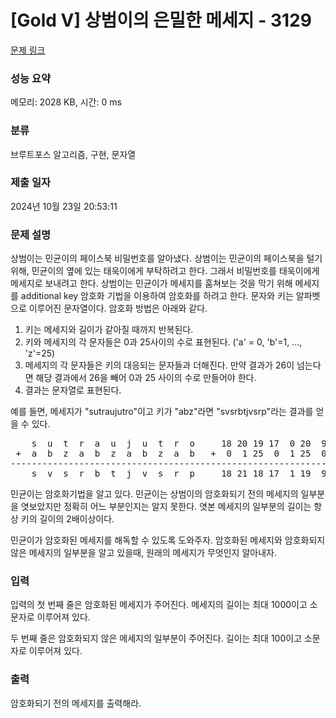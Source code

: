 # [Gold V] 상범이의 은밀한 메세지 - 3129 

[문제 링크](https://www.acmicpc.net/problem/3129) 

### 성능 요약

메모리: 2028 KB, 시간: 0 ms

### 분류

브루트포스 알고리즘, 구현, 문자열

### 제출 일자

2024년 10월 23일 20:53:11

### 문제 설명

<p>상범이는 민균이의 페이스북 비밀번호를 알아냈다. 상범이는 민균이의 페이스북을 털기 위해, 민균이의 옆에 있는 태욱이에게 부탁하려고 한다. 그래서 비밀번호를 태욱이에게 메세지로 보내려고 한다. 상범이는 민균이가 메세지를 훔쳐보는 것을 막기 위해 메세지를 additional key 암호화 기법을 이용하여 암호화를 하려고 한다. 문자와 키는 알파벳으로 이루어진 문자열이다. 암호화 방법은 아래와 같다.</p>

<ol>
	<li>키는 메세지와 길이가 같아질 때까지 반복된다.</li>
	<li>키와 메세지의 각 문자들은 0과 25사이의 수로 표현된다. ('a' = 0, 'b'=1, ..., 'z'=25)</li>
	<li>메세지의 각 문자들은 키의 대응되는 문자들과 더해진다. 만약 결과가 26이 넘는다면 해당 결과에서 26을 빼어 0과 25 사이의 수로 만들어야 한다.</li>
	<li>결과는 문자열로 표현된다.</li>
</ol>

<p>예를 들면, 메세지가 "sutraujutro"이고 키가 "abz"라면 "svsrbtjvsrp"라는 결과를 얻을 수 있다.</p>

<pre style="text-align: center;">    s  u  t  r  a  u  j  u  t  r  o     18 20 19 17  0 20  9 20 19 17 14 
 +  a  b  z  a  b  z  a  b  z  a  b   +  0  1 25  0  1 25  0  1 25  0  1 
-------------------------------------------------------------------------
    s  v  s  r  b  t  j  v  s  r  p     18 21 18 17  1 19  9 21 18 17 15 
</pre>

<p>민균이는 암호화기법을 알고 있다. 민균이는 상범이의 암호화되기 전의 메세지의 일부분을 엿보았지만 정확히 어느 부분인지는 알지 못한다. 엿본 메세지의 일부분의 길이는 항상 키의 길이의 2배이상이다.</p>

<p>민균이가 암호화된 메세지를 해독할 수 있도록 도와주자. 암호화된 메세지와 암호화되지 않은 메세지의 일부분을 알고 있을때, 원래의 메세지가 무엇인지 알아내자.</p>

### 입력 

 <p>입력의 첫 번째 줄은 암호화된 메세지가 주어진다. 메세지의 길이는 최대 1000이고 소문자로 이루어져 있다.</p>

<p>두 번째 줄은 암호화되지 않은 메세지의 일부분이 주어진다. 길이는 최대 100이고 소문자로 이루어져 있다.</p>

### 출력 

 <p>암호화되기 전의 메세지를 출력해라.</p>

